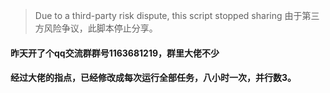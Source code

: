 > Due to a third-party risk dispute, this script stopped sharing
> 由于第三方风险争议，此脚本停止分享。 
#### 昨天开了个qq交流群群号1163681219，群里大佬不少    
#### 经过大佬的指点，已经修改成每次运行全部任务，八小时一次，并行数3。
